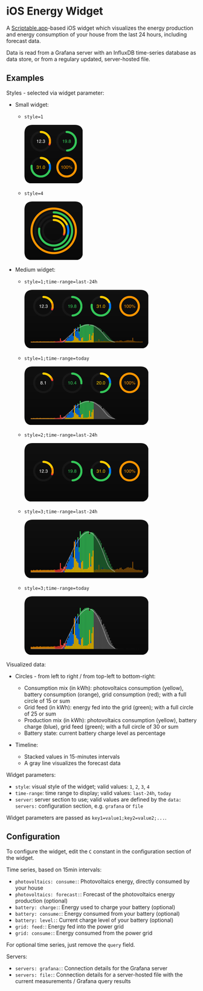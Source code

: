 # iOS Energy Widget

A [Scriptable.app](https://scriptable.app)-based iOS widget which visualizes the energy production and energy consumption of your house from the last 24 hours, including forecast data.

Data is read from a Grafana server with an InfluxDB time-series database as data store, or from a regulary updated, server-hosted file.

## Examples

Styles - selected via widget parameter:

- Small widget:

  - `style=1`

    ![](readme-assets/example-small-1.png)

  - `style=4`

    ![](readme-assets/example-small-4.png)

- Medium widget:

  - `style=1;time-range=last-24h`

    ![](readme-assets/example-medium-1.png)

  - `style=1;time-range=today`

    ![](readme-assets/example-medium-1t.png)

  - `style=2;time-range=last-24h`

    ![](readme-assets/example-medium-2.png)

  - `style=3;time-range=last-24h`

    ![](readme-assets/example-medium-3.png)

  - `style=3;time-range=today`

    ![](readme-assets/example-medium-3t.png)

Visualized data:

- Circles - from left to right / from top-left to bottom-right:
  - Consumption mix (in kWh): photovoltaics consumption (yellow), battery consumption (orange), grid consumption (red); with a full circle of 15 or sum
  - Grid feed (in kWh): energy fed into the grid (green); with a full circle of 25 or sum
  - Production mix (in kWh): photovoltaics consumption (yellow), battery charge (blue), grid feed (green); with a full circle of 30 or sum
  - Battery state: current battery charge level as percentage
 
 - Timeline:
   - Stacked values in 15-minutes intervals
   - A gray line visualizes the forecast data

Widget parameters:

* `style`: visual style of the widget; valid values: `1`, `2`, `3`, `4`
* `time-range`: time range to display; valid values: `last-24h`, `today`
* `server`: server section to use; valid values are defined by the `data: servers:` configuration section, e.g. `grafana` or `file`

Widget parameters are passed as `key1=value1;key2=value2;...`.

## Configuration

To configure the widget, edit the `C` constant in the configuration section of the widget.

Time series, based on 15min intervals:

* `photovoltaics: consume:`: Photovoltaics energy, directly consumed by your house
* `photovoltaics: forecast:`: Forecast of the photovoltaics energy production (optional)
* `battery: charge:`: Energy used to charge your battery (optional)
* `battery: consume:`: Energy consumed from your battery (optional)
* `battery: level:`: Current charge level of your battery (optional)
* `grid: feed:`: Energy fed into the power grid
* `grid: consume:`: Energy consumed from the power grid

For optional time series, just remove the `query` field.

Servers:

* `servers: grafana:`: Connection details for the Grafana server
* `servers: file:`: Connection details for a server-hosted file with the current measurements / Grafana query results

